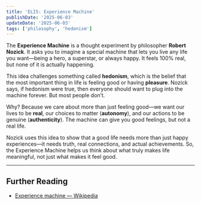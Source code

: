 ```yaml
---
title: 'ELI5: Experience Machine'
publishDate: '2025-06-03'
updateDate: '2025-06-03'
tags: ['philosophy', 'hedonism']
---
```


The **Experience Machine** is a thought experiment by philosopher **Robert Nozick**. It asks you to imagine a special machine that lets you live any life you want—being a hero, a superstar, or always happy. It feels 100% real, but none of it is actually happening.

This idea challenges something called **hedonism**, which is the belief that the most important thing in life is feeling good or having **pleasure**. Nozick says, if hedonism were true, then everyone should want to plug into the machine forever. But most people don’t.

Why? Because we care about more than just feeling good—we want our lives to be **real**, our choices to matter (**autonomy**), and our actions to be genuine (**authenticity**). The machine can give you good feelings, but not a real life.

Nozick uses this idea to show that a good life needs more than just happy experiences—it needs truth, real connections, and actual achievements. So, the Experience Machine helps us think about what truly makes life meaningful, not just what makes it feel good.

---

## Further Reading

- [Experience machine — Wikipedia](https://en.wikipedia.org/wiki/Experience_machine)
